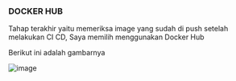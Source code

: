 ### DOCKER HUB

Tahap terakhir yaitu memeriksa image yang sudah di push setelah melakukan CI CD, Saya memilih menggunakan Docker Hub

Berikut ini adalah gambarnya

![image](https://github.com/sinambela99/axiata-test/assets/80032508/a3d748bc-c83a-4f21-8a1c-e14e1072cfc2)
